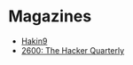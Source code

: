 # Magazines
  + [Hakin9](https://hakin9.org/)
  + [2600: The Hacker Quarterly](http://www.2600.com/Magazine/CoverGallery)

